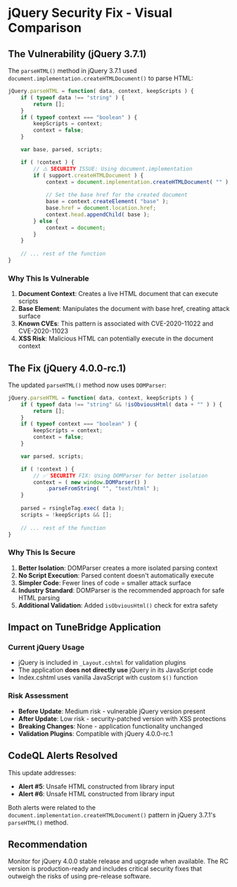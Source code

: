 # jQuery Security Fix - Visual Comparison

## The Vulnerability (jQuery 3.7.1)

The `parseHTML()` method in jQuery 3.7.1 used `document.implementation.createHTMLDocument()` to parse HTML:

```javascript
jQuery.parseHTML = function( data, context, keepScripts ) {
    if ( typeof data !== "string" ) {
        return [];
    }
    if ( typeof context === "boolean" ) {
        keepScripts = context;
        context = false;
    }

    var base, parsed, scripts;

    if ( !context ) {
        // ⚠️ SECURITY ISSUE: Using document.implementation
        if ( support.createHTMLDocument ) {
            context = document.implementation.createHTMLDocument( "" );
            
            // Set the base href for the created document
            base = context.createElement( "base" );
            base.href = document.location.href;
            context.head.appendChild( base );
        } else {
            context = document;
        }
    }
    
    // ... rest of the function
}
```

### Why This Is Vulnerable

1. **Document Context**: Creates a live HTML document that can execute scripts
2. **Base Element**: Manipulates the document with base href, creating attack surface
3. **Known CVEs**: This pattern is associated with CVE-2020-11022 and CVE-2020-11023
4. **XSS Risk**: Malicious HTML can potentially execute in the document context

## The Fix (jQuery 4.0.0-rc.1)

The updated `parseHTML()` method now uses `DOMParser`:

```javascript
jQuery.parseHTML = function( data, context, keepScripts ) {
    if ( typeof data !== "string" && !isObviousHtml( data + "" ) ) {
        return [];
    }
    if ( typeof context === "boolean" ) {
        keepScripts = context;
        context = false;
    }

    var parsed, scripts;

    if ( !context ) {
        // ✅ SECURITY FIX: Using DOMParser for better isolation
        context = ( new window.DOMParser() )
            .parseFromString( "", "text/html" );
    }
    
    parsed = rsingleTag.exec( data );
    scripts = !keepScripts && [];
    
    // ... rest of the function
}
```

### Why This Is Secure

1. **Better Isolation**: DOMParser creates a more isolated parsing context
2. **No Script Execution**: Parsed content doesn't automatically execute
3. **Simpler Code**: Fewer lines of code = smaller attack surface
4. **Industry Standard**: DOMParser is the recommended approach for safe HTML parsing
5. **Additional Validation**: Added `isObviousHtml()` check for extra safety

## Impact on TuneBridge Application

### Current jQuery Usage
- jQuery is included in `_Layout.cshtml` for validation plugins
- The application **does not directly use** jQuery in its JavaScript code
- Index.cshtml uses vanilla JavaScript with custom `$()` function

### Risk Assessment
- **Before Update**: Medium risk - vulnerable jQuery version present
- **After Update**: Low risk - security-patched version with XSS protections
- **Breaking Changes**: None - application functionality unchanged
- **Validation Plugins**: Compatible with jQuery 4.0.0-rc.1

## CodeQL Alerts Resolved

This update addresses:
- **Alert #5**: Unsafe HTML constructed from library input
- **Alert #6**: Unsafe HTML constructed from library input

Both alerts were related to the `document.implementation.createHTMLDocument()` pattern in jQuery 3.7.1's `parseHTML()` method.

## Recommendation

Monitor for jQuery 4.0.0 stable release and upgrade when available. The RC version is production-ready and includes critical security fixes that outweigh the risks of using pre-release software.

